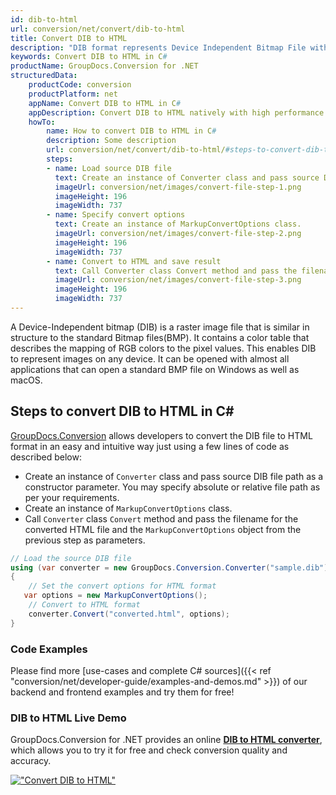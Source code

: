 ```yaml
---
id: dib-to-html
url: conversion/net/convert/dib-to-html
title: Convert DIB to HTML
description: "DIB format represents Device Independent Bitmap File with .dib extension. Learn how to convert DIB to HTML file programmatically in C# language using GroupDocs.Conversion for .NET library."
keywords: Convert DIB to HTML in C#
productName: GroupDocs.Conversion for .NET
structuredData:
    productCode: conversion
    productPlatform: net
    appName: Convert DIB to HTML in C#
    appDescription: Convert DIB to HTML natively with high performance using C# language and server side GroupDocs.Conversion for .NET APIs, without the use of any software like Microsoft or Open Office.
    howTo:
        name: How to convert DIB to HTML in C# 
        description: Some description
        url: conversion/net/convert/dib-to-html/#steps-to-convert-dib-to-html-in-c
        steps:
        - name: Load source DIB file 
          text: Create an instance of Converter class and pass source DIB file path as a constructor parameter. You may specify absolute or relative file path as per your requirements. 
          imageUrl: conversion/net/images/convert-file-step-1.png
          imageHeight: 196
          imageWidth: 737
        - name: Specify convert options 
          text: Create an instance of MarkupConvertOptions class.
          imageUrl: conversion/net/images/convert-file-step-2.png
          imageHeight: 196
          imageWidth: 737
        - name: Convert to HTML and save result 
          text: Call Converter class Convert method and pass the filename for the converted HTML file and the MarkupConvertOptions object from the previous step as parameters.
          imageUrl: conversion/net/images/convert-file-step-3.png
          imageHeight: 196
          imageWidth: 737
---
```


A Device-Independent bitmap (DIB) is a raster image file that is similar in structure to the standard Bitmap files(BMP). It contains a color table that describes the mapping of RGB colors to the pixel values. This enables DIB to represent images on any device. It can be opened with almost all applications that can open a standard BMP file on Windows as well as macOS.

## Steps to convert DIB to HTML in C#

[GroupDocs.Conversion](https://products.groupdocs.com/conversion/net) allows developers to convert the DIB file to HTML format in an easy and intuitive way just using a few lines of code as described below:

* Create an instance of `Converter` class and pass source DIB file path as a constructor parameter. You may specify absolute or relative file path as per your requirements. 
* Create an instance of `MarkupConvertOptions` class.
* Call `Converter` class `Convert` method and pass the filename for the converted HTML file and the `MarkupConvertOptions` object from the previous step as parameters.

```csharp
// Load the source DIB file
using (var converter = new GroupDocs.Conversion.Converter("sample.dib"))
{
    // Set the convert options for HTML format
   var options = new MarkupConvertOptions();
    // Convert to HTML format
    converter.Convert("converted.html", options);
}
```

### Code Examples

Please find more [use-cases and complete C# sources]({{< ref "conversion/net/developer-guide/examples-and-demos.md" >}}) of our backend and frontend examples and try them for free!

### DIB to HTML Live Demo

GroupDocs.Conversion for .NET provides an online [**DIB to HTML converter**](https://products.groupdocs.app/conversion/dib-to-html), which allows you to try it for free and check conversion quality and accuracy.

[!["Convert DIB to HTML"](conversion/net/images/convert-to-html/convert-dib-to-html.png)](https://products.groupdocs.app/conversion/dib-to-html)